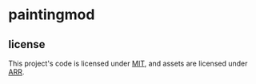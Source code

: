 # paintingmod

## license
This project's code is licensed under [MIT](LICENSE), and assets are licensed under [ARR](LICENSE_ASSETS).
